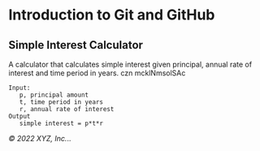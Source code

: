# Introduction to Git and GitHub

## Simple Interest Calculator

A calculator that calculates simple interest given principal, annual rate of interest and time period in years.
czn mcklNmsolSAc
```jkdvxnkmoslv 
Input:
   p, principal amount
   t, time period in years
   r, annual rate of interest
Output
   simple interest = p*t*r
```

_© 2022 XYZ, Inc._..
